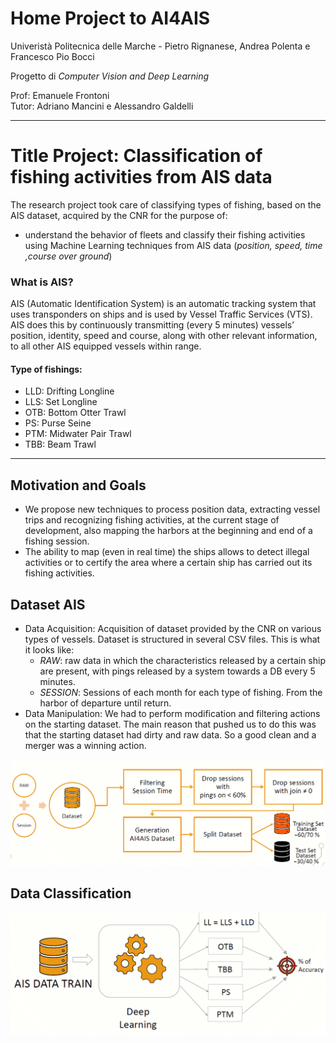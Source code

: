 # Home Project to AI4AIS
Univeristà Politecnica delle Marche - Pietro Rignanese, Andrea Polenta e Francesco Pio Bocci

Progetto di *Computer Vision and Deep Learning*

Prof: Emanuele Frontoni<br>
Tutor: Adriano Mancini e Alessandro Galdelli

------------------------------------------------------------------------------------------------

# Title Project: Classification of fishing activities from AIS data
The research project took care of classifying types of fishing, based on the AIS dataset, acquired by the CNR for the purpose of:<br>
  * understand the behavior of fleets and classify their fishing activities using Machine Learning techniques from AIS data (*position, speed, time ,course over ground*)

### What is AIS?
AIS (Automatic Identification System) is an automatic tracking system that uses transponders on ships and is used by Vessel Traffic Services (VTS). 
AIS does this by continuously transmitting  (every 5 minutes) vessels’ position, identity, speed and course, along with other relevant information, to all other AIS equipped vessels within range.  

#### Type of fishings:
  * LLD: Drifting Longline
  * LLS: Set Longline
  * OTB: Bottom Otter Trawl
  * PS: Purse Seine
  * PTM: Midwater Pair Trawl
  * TBB: Beam Trawl

------------------------------------------------------------------------------------------------------

## Motivation and Goals
* We propose new techniques to process position data, extracting vessel trips and recognizing fishing activities, at the current stage of development, also mapping the harbors at the beginning and end of a fishing session.
* The ability to map (even in real time) the ships allows to detect illegal activities or to certify the area where a certain ship has carried out its fishing activities.

## Dataset AIS
* Data Acquisition:
Acquisition of dataset provided by the CNR on various types of vessels.
Dataset is structured in several CSV files. 
This is what it looks like:
   * *RAW*: raw data in which the characteristics released by a certain ship are present, with pings released by a system towards a DB every 5 minutes.
   * *SESSION*: Sessions of each month for each type of fishing. From the harbor of departure until return.
* Data Manipulation:
We had to perform modification and filtering actions on the starting dataset. 
The main reason that pushed us to do this was that the starting dataset had dirty and raw data. 
So a good clean and a merger was a winning action.

<img src= "https://github.com/AI4AIS-ComputerVision/ProjectHome_AI4AIS/blob/master/Img/DatasetManipulation.png"/>

## Data Classification

<img src="https://github.com/AI4AIS-ComputerVision/ProjectHome_AI4AIS/blob/master/Img/DataClassification.png"/>

